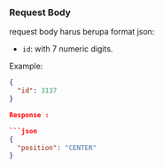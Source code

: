 
### Request Body

request body harus berupa format json:

- `id`:  with 7 numeric digits.

Example:

```json
{
  "id": 3137
}

Response :

```json
{
  "position": "CENTER"
}
